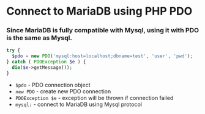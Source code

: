 # Connect to MariaDB using PHP PDO

### Since MariaDB is fully compatible with Mysql, using it with PDO is the same as Mysql.

```php
try {
  $pdo = new PDO('mysql:host=localhost;dbname=test', 'user', 'pwd');
} catch ( PDOException $e ) {
  die($e->getMessage());
}
```

- `$pdo` - PDO connection object
- `new PDO` - create new PDO connection
- `PDOException $e` - exception will be thrown if connection failed
- `mysql:` - connect to MariaDB using Mysql protocol


